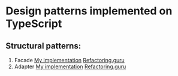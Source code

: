 # Design patterns implemented on TypeScript

## Structural patterns:
1. Facade [My implementation](https://github.com/NikitaYasinski/Patterns/blob/master/structural/facade.ts) [Refactoring.guru](https://refactoring.guru/design-patterns/facade)
2. Adapter [My implementation](https://github.com/NikitaYasinski/Patterns/blob/master/structural/adapter.ts) [Refactoring.guru](https://refactoring.guru/design-patterns/adapter)
